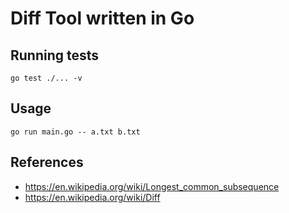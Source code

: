 # Diff Tool written in Go

## Running tests
```
go test ./... -v
```

## Usage
```
go run main.go -- a.txt b.txt
```

## References
- https://en.wikipedia.org/wiki/Longest_common_subsequence
- https://en.wikipedia.org/wiki/Diff